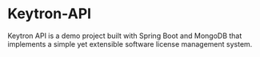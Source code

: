 # Keytron-API
Keytron API is a demo project built with Spring Boot and MongoDB that implements a simple yet extensible software license management system.
